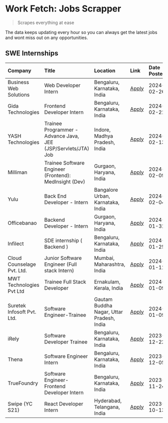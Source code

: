 # Work Fetch: Jobs Scrapper
> Scrapes everything at ease

The data keeps updating every hour so you can always get the latest jobs and wont miss out on any opportunities.

## SWE Internships
<!--START_SECTION:workfetch-->
| Company                    | Title                                                         | Location                                  | Link                                                                                                                                                                                                                                                                            | Date Posted   |
|:---------------------------|:--------------------------------------------------------------|:------------------------------------------|:--------------------------------------------------------------------------------------------------------------------------------------------------------------------------------------------------------------------------------------------------------------------------------|:--------------|
| Business Web Solutions     | Web Developer Intern                                          | Bengaluru, Karnataka, India               | [Apply](https://in.linkedin.com/jobs/view/web-developer-intern-at-business-web-solutions-3839906144?refId=TeT2ir2mVJ%2BuhSthqvRI9g%3D%3D&trackingId=fiO%2BaJtrtxpjX2EMRGPShg%3D%3D&position=23&pageNum=0&trk=public_jobs_jserp-result_search-card)                              | 2024-02-26    |
| Gida Technologies          | Frontend Developer Intern                                     | Bengaluru, Karnataka, India               | [Apply](https://in.linkedin.com/jobs/view/frontend-developer-intern-at-gida-technologies-3836040945?refId=TeT2ir2mVJ%2BuhSthqvRI9g%3D%3D&trackingId=Vm5GxxlEFLUYlXv2wFJ5Dw%3D%3D&position=18&pageNum=0&trk=public_jobs_jserp-result_search-card)                                | 2024-02-21    |
| YASH Technologies          | Trainee Programmer - Advance Java, JEE (JSP/Servlets/JTA) Job | Indore, Madhya Pradesh, India             | [Apply](https://in.linkedin.com/jobs/view/trainee-programmer-advance-java-jee-jsp-servlets-jta-job-at-yash-technologies-3811759183?refId=TeT2ir2mVJ%2BuhSthqvRI9g%3D%3D&trackingId=2JELCrtts7QccCtxeazBBA%3D%3D&position=14&pageNum=0&trk=public_jobs_jserp-result_search-card) | 2024-02-13    |
| Milliman                   | Trainee Software Engineer (Frontend): MedInsight (Dev)        | Gurgaon, Haryana, India                   | [Apply](https://in.linkedin.com/jobs/view/trainee-software-engineer-frontend-medinsight-dev-at-milliman-3792874280?refId=TeT2ir2mVJ%2BuhSthqvRI9g%3D%3D&trackingId=exNjLf%2F9a9WSdpl3C3ZDhQ%3D%3D&position=4&pageNum=0&trk=public_jobs_jserp-result_search-card)                | 2024-02-09    |
| Yulu                       | Back End Developer - Intern                                   | Bangalore Urban, Karnataka, India         | [Apply](https://in.linkedin.com/jobs/view/back-end-developer-intern-at-yulu-3821682220?refId=TeT2ir2mVJ%2BuhSthqvRI9g%3D%3D&trackingId=eiW8gXU0FvyVnhszK%2B%2BmHg%3D%3D&position=8&pageNum=0&trk=public_jobs_jserp-result_search-card)                                          | 2024-02-04    |
| Officebanao                | Backend Developer - Intern                                    | Gurgaon, Haryana, India                   | [Apply](https://in.linkedin.com/jobs/view/backend-developer-intern-at-officebanao-3814263731?refId=TeT2ir2mVJ%2BuhSthqvRI9g%3D%3D&trackingId=Rnv0dpKLOgP6l26mMfTYuA%3D%3D&position=20&pageNum=0&trk=public_jobs_jserp-result_search-card)                                       | 2024-01-31    |
| Infilect                   | SDE internship ( Backend )                                    | Bengaluru, Karnataka, India               | [Apply](https://in.linkedin.com/jobs/view/sde-internship-backend-at-infilect-3815120558?refId=TeT2ir2mVJ%2BuhSthqvRI9g%3D%3D&trackingId=ftFUfaPjT130%2FWaadUbR%2FA%3D%3D&position=21&pageNum=0&trk=public_jobs_jserp-result_search-card)                                        | 2024-01-25    |
| Cloud Counselage Pvt. Ltd. | Junior Software Engineer (Full stack Intern)                  | Mumbai, Maharashtra, India                | [Apply](https://in.linkedin.com/jobs/view/junior-software-engineer-full-stack-intern-at-cloud-counselage-pvt-ltd-3803132814?refId=TeT2ir2mVJ%2BuhSthqvRI9g%3D%3D&trackingId=T%2B03QDFsDTa%2B8rJ4zLGuIQ%3D%3D&position=22&pageNum=0&trk=public_jobs_jserp-result_search-card)    | 2024-01-11    |
| MWT Technologies Pvt Ltd   | Trainee Full Stack Developer                                  | Ernakulam, Kerala, India                  | [Apply](https://in.linkedin.com/jobs/view/trainee-full-stack-developer-at-mwt-technologies-pvt-ltd-3800921715?refId=TeT2ir2mVJ%2BuhSthqvRI9g%3D%3D&trackingId=NzBGJIZXjrv%2F8pRx5FxtPQ%3D%3D&position=5&pageNum=0&trk=public_jobs_jserp-result_search-card)                     | 2024-01-09    |
| Suretek Infosoft Pvt. Ltd. | Software Engineer-Trainee                                     | Gautam Buddha Nagar, Uttar Pradesh, India | [Apply](https://in.linkedin.com/jobs/view/software-engineer-trainee-at-suretek-infosoft-pvt-ltd-3800934643?refId=TeT2ir2mVJ%2BuhSthqvRI9g%3D%3D&trackingId=IBTuy01A8tKYF2YunehSeg%3D%3D&position=16&pageNum=0&trk=public_jobs_jserp-result_search-card)                         | 2024-01-09    |
| iRely                      | Software Developer Trainee                                    | Bengaluru, Karnataka, India               | [Apply](https://in.linkedin.com/jobs/view/software-developer-trainee-at-irely-3801577534?refId=TeT2ir2mVJ%2BuhSthqvRI9g%3D%3D&trackingId=gtJzuewAK41co8sNyXfElA%3D%3D&position=10&pageNum=0&trk=public_jobs_jserp-result_search-card)                                           | 2023-12-22    |
| Thena                      | Software Engineer Intern                                      | Bengaluru, Karnataka, India               | [Apply](https://in.linkedin.com/jobs/view/software-engineer-intern-at-thena-3778731751?refId=TeT2ir2mVJ%2BuhSthqvRI9g%3D%3D&trackingId=Fu68OGVvZBIlZd8ZMrMLoA%3D%3D&position=12&pageNum=0&trk=public_jobs_jserp-result_search-card)                                             | 2023-12-05    |
| TrueFoundry                | Software Engineer- Frontend Developer Intern                  | Bengaluru, Karnataka, India               | [Apply](https://in.linkedin.com/jobs/view/software-engineer-frontend-developer-intern-at-truefoundry-3790095058?refId=TeT2ir2mVJ%2BuhSthqvRI9g%3D%3D&trackingId=IAnuqhp4bHIPHpUYVBn75Q%3D%3D&position=11&pageNum=0&trk=public_jobs_jserp-result_search-card)                    | 2023-11-24    |
| Swipe (YC S21)             | React Developer Intern                                        | Hyderabad, Telangana, India               | [Apply](https://in.linkedin.com/jobs/view/react-developer-intern-at-swipe-yc-s21-3737600089?refId=TeT2ir2mVJ%2BuhSthqvRI9g%3D%3D&trackingId=ZgHuwKWsAR5MgboNGGe7dQ%3D%3D&position=13&pageNum=0&trk=public_jobs_jserp-result_search-card)                                        | 2023-10-13    |
<!--END_SECTION:workfetch-->
